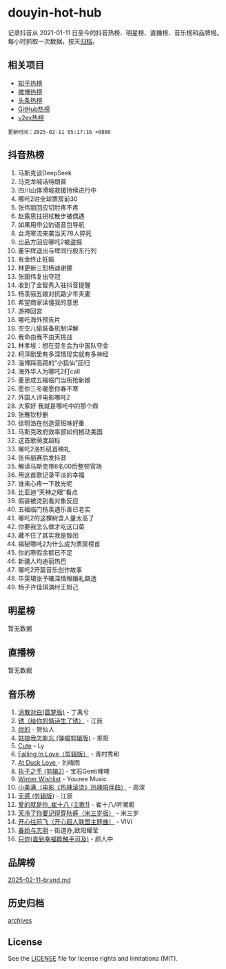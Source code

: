 # douyin-hot-hub

记录抖音从 2021-01-11 日至今的抖音热榜、明星榜、直播榜、音乐榜和品牌榜。每小时抓取一次数据，按天[归档](archives)。

## 相关项目

- [知乎热榜](https://github.com/lonnyzhang423/zhihu-hot-hub)
- [微博热榜](https://github.com/lonnyzhang423/weibo-hot-hub)
- [头条热榜](https://github.com/lonnyzhang423/toutiao-hot-hub)
- [GitHub热榜](https://github.com/lonnyzhang423/github-hot-hub)
- [v2ex热榜](https://github.com/lonnyzhang423/v2ex-hot-hub)


`更新时间：2025-02-11 05:17:16 +0800`

## 抖音热榜

1. 马斯克谈DeepSeek
1. 马克龙喊话特朗普
1. 四川山体滑坡救援持续进行中
1. 哪吒2进全球票房前30
1. 张伟丽回应切肘疼不疼
1. 赵露思拄拐杖散步被偶遇
1. 如果用申公豹语音包导航
1. 台湾寒流来袭当天78人猝死
1. 出品方回应哪吒2被盗摄
1. 董宇辉退出与辉同行股东行列
1. 有金终止妊娠
1. 林更新三怼杨迪谢娜
1. 张国伟复出夺冠
1. 收到了金智秀入驻抖音提醒
1. 杨羡骊五娘对抗路少年夫妻
1. 希望商家读懂我的意思
1. 游神回宫
1. 哪吒海外预告片
1. 空空儿偷装备机制详解
1. 我命由我不由天挑战
1. 林孝埈：想在亚冬会为中国队夺金
1. 柯淳剧里有多深情现实就有多神经
1. 淄博踩高跷的“小狐仙”回归
1. 海外华人为哪吒2打call
1. 董思成五福临门当街抢新娘
1. 愿你三冬暖愿你春不寒
1. 外国人评电影哪吒2
1. 大家好 我就是哪吒中的那个鼎
1. 张雅钦秒删
1. 徐明浩在创造营班味好重
1. 马斯克政府效率部如何撼动美国
1. 这首歌萌度超标
1. 哪吒2洛杉矶首映礼
1. 张伟丽赛后发抖音
1. 解读马斯克带6名00后整顿官场
1. 用这首歌记录平淡的幸福
1. 谁来心疼一下敖光呢
1. 比亚迪“天神之眼”看点
1. 假装被烫到看对象反应
1. 五福临门杨羡遇乐善已老实
1. 哪吒2的这棵树含人量太高了
1. 你要我怎么做才吃这口菜
1. 藏不住了其实我是敖闰
1. 揭秘哪吒2为什么成为票房榜首
1. 你的寒假余额已不足
1. 新疆人均迪丽热巴
1. 哪吒2开篇音乐创作故事
1. 毕雯珺张予曦深情眼婚礼路透
1. 杨子许佳琪演纣王妲己

## 明星榜

暂无数据

## 直播榜

暂无数据

## 音乐榜

1. [消散对白(圆梦版)](https://sf5-hl-cdn-tos.douyinstatic.com/obj/tos-cn-ve-2774/og4jB5I5IizzoZVAAAzWgBMAsMDWoArfwBOiFs) - 丁禹兮
1. [锈（给你的情诗生了锈）](https://sf5-hl-cdn-tos.douyinstatic.com/obj/tos-cn-ve-2774/o8a1PBtVqIYbPEGK6e5A4egedVMdm3fCIz6bbE) - 江辰
1. [你的](https://sf5-hl-cdn-tos.douyinstatic.com/obj/tos-cn-ve-2774/oYuIeKf42jB7sEV6B2upMdpYAgfrQWj0FeRegh) - 贺仙人
1. [姑娘我怎能忘 (弹唱剪辑版)](https://sf5-hl-cdn-tos.douyinstatic.com/obj/tos-cn-ve-2774/okamwrBGEMz6illuEofAsMV4yzF5tVWbBiA5AI) - 抠抠
1. [Cute](https://sf3-cdn-tos.douyinstatic.com/obj/tos-cn-ve-2774/o4IbIzHWKAAB4wsS5qMBRiiAlEBGTpQRNfFvuo) - Ly
1. [Falling In Love（剪辑版）](https://sf5-hl-cdn-tos.douyinstatic.com/obj/tos-cn-ve-2774/o8ajpA8zzgBPahbBIO8AcKGBLJezFCRd1wfP9f) - 青村秀和
1. [ At Dusk  Love ](https://sf5-hl-cdn-tos.douyinstatic.com/obj/tos-cn-ve-2774/o8CrpCf5CaYgI4ZrtQgMQAFEfuGqNnRSDQAPBc) - 刘嗨雨
1. [执子之手 (剪辑2)](https://sf5-hl-cdn-tos.douyinstatic.com/obj/tos-cn-ve-2774/oUoZLQjCc31XzqsBnBQUNgeKtYPBcgbFDwtfcu) - 宝石Gem\哩哩
1. [Winter Wishlist](https://sf6-cdn-tos.douyinstatic.com/obj/tos-cn-ve-2774/oIIgUOeamCFCVAzxN6MFRLIBlLGpUqQxeeHrLE) - Youzee Music
1. [小美满（电影《热辣滚烫》热辣陪伴曲）](https://sf5-hl-cdn-tos.douyinstatic.com/obj/tos-cn-ve-2774/o0GAn2lSgfZIDUgtevCGDQYnFg4CwnrBaxbTZL) - 周深
1. [无感 (剪辑版)](https://sf5-hl-cdn-tos.douyinstatic.com/obj/tos-cn-ve-2774/o0eIsUzJBDlQaQFC5OFlgbMEZC1TFYBftOBn6p) - 江辰
1. [爱的就是你_崔十八 (主歌1)](https://sf5-hl-cdn-tos.douyinstatic.com/obj/tos-cn-ve-2774/oI5BO5DhFZ6UTcNCnZaOCBLtZ7WIMQGfgnXf5E) - 崔十八/听潮阁
1. [天冷了你要记得穿秋裤（米三岁版）](https://sf5-hl-cdn-tos.douyinstatic.com/obj/tos-cn-ve-2774/oQlIwVIDWiZ6BQilAorS7MA0AgCkQDvcZAdm1) - 米三岁
1. [开心往前飞（开心超人联盟主题曲）](https://sf5-hl-cdn-tos.douyinstatic.com/obj/tos-cn-ve-2774/9d8fb7c82cf1421fb93a9fe925275e0a) - VIVI
1. [春娇与志明](https://sf5-hl-cdn-tos.douyinstatic.com/obj/tos-cn-ve-2774/e530d8fceb7044b39707d7f9ff54add1) - 街道办,欧阳耀莹
1. [只你(直到幸福能触手可及)](https://sf3-cdn-tos.douyinstatic.com/obj/tos-cn-ve-2774/o0lBkRDzFTeaVSUz3ZZSCBVtZ5DIMQGfgmEAuE) - 颜人中

## 品牌榜

[2025-02-11-brand.md](archives/2025-02-11-brand.md)

## 历史归档

[archives](archives)

## License

See the [LICENSE](LICENSE) file for license rights and limitations (MIT).
